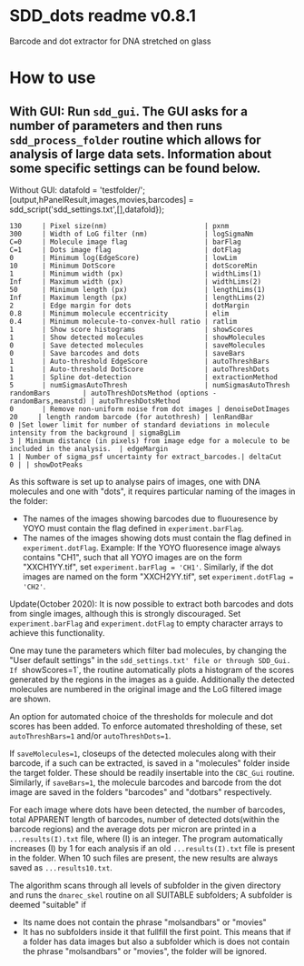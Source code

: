 # SDD_dots readme v0.8.1
Barcode and dot extractor for DNA stretched on glass

# How to use
With GUI:
Run `sdd_gui`. The GUI asks for a number of parameters and then runs `sdd_process_folder` routine which allows for analysis of large data sets.
Information about some specific settings can be found below.
--
Without GUI:
datafold = 'testfolder/';
[output,hPanelResult,images,movies,barcodes]  = sdd_script('sdd_settings.txt',[],datafold});

```
130     | Pixel size(nm)                        | pxnm
300     | Width of LoG filter (nm)              | logSigmaNm
C=0     | Molecule image flag                   | barFlag
C=1     | Dots image flag                       | dotFlag
0       | Minimum log(EdgeScore)                | lowLim
10      | Minimum DotScore                      | dotScoreMin
1       | Minimum width (px)                    | widthLims(1)
Inf     | Maximum width (px)                    | widthLims(2)
50      | Minimum length (px)                   | lengthLims(1)
Inf     | Maximum length (px)                   | lengthLims(2)
2       | Edge margin for dots                  | dotMargin
0.8     | Minimum molecule eccentricity         | elim
0.4     | Minimum molecule-to-convex-hull ratio | ratlim
1       | Show score histograms                 | showScores
1       | Show detected molecules               | showMolecules
0       | Save detected molecules               | saveMolecules
0       | Save barcodes and dots                | saveBars
1       | Auto-threshold EdgeScore              | autoThreshBars
1       | Auto-threshold DotScore               | autoThreshDots
1       | Spline dot-detection                  | extractionMethod
5       | numSigmasAutoThresh                   | numSigmasAutoThresh
randomBars        | autoThreshDotsMethod (options - randomBars,meanstd) | autoThreshDotsMethod
0       | Remove non-uniform noise from dot images | denoiseDotImages
20     | length random barcode (for autothresh) | lenRandBar
0 |Set lower limit for number of standard deviations in molecule intensity from the background | sigmaBgLim
3 | Minimum distance (in pixels) from image edge for a molecule to be included in the analysis.  | edgeMargin
1 | Number of sigma_psf uncertainty for extract_barcodes.| deltaCut
0 | | showDotPeaks
```


As this software is set up to analyse pairs of images, one with DNA molecules and one with "dots", it requires particular naming of the images in the folder:
- The names of the images showing barcodes due to fluouresence by YOYO must contain the flag defined in `experiment.barFlag`.
- The names of the images showing dots must contain the flag defined in `experiment.dotFlag`.
Example: If the YOYO fluoresence image always contains "CH1", such that all YOYO images are on the form "XXCH1YY.tif", set `experiment.barFlag = 'CH1'`.
Similarly, if the dot images are named on the form "XXCH2YY.tif", set `experiment.dotFlag = 'CH2'`.

Update(October 2020): It is now possible to extract both barcodes and dots from single images, although this is strongly discouraged.
Set `experiment.barFlag` and `experiment.dotFlag` to empty character arrays to achieve this functionality.


One may tune the parameters which filter bad molecules, by changing the "User default settings" in the `sdd_settings.txt' file or through SDD_Gui.
If `showScores=1`, the routine automatically plots a histogram of the scores generated by the regions in the images as a guide.
Additionally the detected molecules are numbered in the original image and the LoG filtered image are shown.

An option for automated choice of the thresholds for molecule and dot scores has been added.
To enforce automated thresholding of these, set `autoThreshBars=1` and/or `autoThreshDots=1`.

If `saveMolecules=1`, closeups of the detected molecules along with their barcode, if a such can be extracted, is saved in a "molecules" folder inside the target folder.
These should be readily insertable into the `CBC_Gui` routine. Similarly, if `saveBars=1`, the molecule barcodes and barcode from the dot image are saved in the folders "barcodes" and "dotbars" respectively.

For each image where dots have been detected, the number of barcodes, total APPARENT length of barcodes, number of detected dots(within the barcode regions) and the average dots per micron are printed in a `...results(I).txt` file, where (I) is an integer.
The program automatically increases (I) by 1 for each analysis if an old `...results(I).txt` file is present in the folder. When 10 such files are present, the new results are always saved as `...results10.txt`.

The algorithm scans through all levels of subfolder in the given directory and runs the `dnarec_skel` routine on all SUITABLE subfolders;
A subfolder is deemed "suitable" if
- Its name does not contain the phrase "molsandbars" or "movies"
- It has no subfolders inside it that fullfill the first point.
This means that if a folder has data images but also a subfolder which is does not contain the phrase "molsandbars" or "movies", the folder will be ignored.
